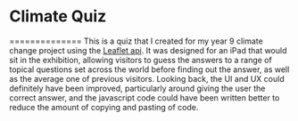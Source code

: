 # Climate Quiz
==============
This is a quiz that I created for my year 9 climate change project using the [Leaflet api](https://leafletjs.com/). It was designed for an iPad that would sit in the exhibition, allowing visitors to guess the answers to a range of topical questions set across the world before finding out the answer, as well as the average one of previous visitors. Looking back, the UI and UX could definitely have been improved, particularly around giving the user the correct answer, and the javascript code could have been written better to reduce the amount of copying and pasting of code.
